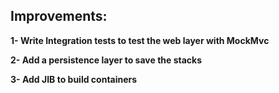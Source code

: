 ## Improvements:
**1- Write Integration tests to test the web layer with MockMvc**

**2- Add a persistence layer to save the stacks** 

**3- Add JIB to build containers** 